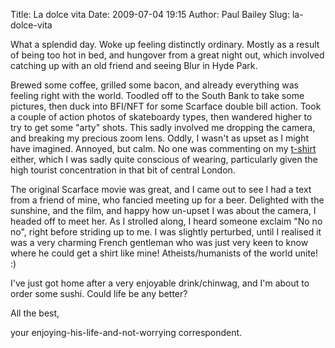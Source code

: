 Title: La dolce vita
Date: 2009-07-04 19:15
Author: Paul Bailey
Slug: la-dolce-vita

What a splendid day. Woke up feeling distinctly ordinary. Mostly as a
result of being too hot in bed, and hungover from a great night out,
which involved catching up with an old friend and seeing Blur in Hyde
Park.

Brewed some coffee, grilled some bacon, and already everything was
feeling right with the world. Toodled off to the South Bank to take some
pictures, then duck into BFI/NFT for some Scarface double bill action.
Took a couple of action photos of skateboardy types, then wandered
higher to try to get some "arty" shots. This sadly involved me dropping
the camera, and breaking my precious zoom lens. Oddly, I wasn't as upset
as I might have imagined. Annoyed, but calm. No one was commenting on my
[t-shirt](http://www.blueapplemusic.co.uk/busdetails/busREF01.html)
either, which I was sadly quite conscious of wearing, particularly given
the high tourist concentration in that bit of central London.

The original Scarface movie was great, and I came out to see I had a
text from a friend of mine, who fancied meeting up for a beer. Delighted
with the sunshine, and the film, and happy how un-upset I was about the
camera, I headed off to meet her. As I strolled along, I heard someone
exclaim "No no no", right before striding up to me. I was slightly
perturbed, until I realised it was a very charming French gentleman who
was just very keen to know where he could get a shirt like mine!
Atheists/humanists of the world unite! :)

I've just got home after a very enjoyable drink/chinwag, and I'm about
to order some sushi. Could life be any better?

All the best,

your enjoying-his-life-and-not-worrying correspondent.

